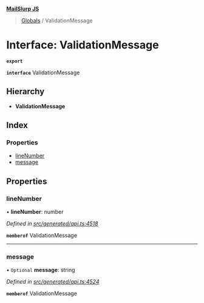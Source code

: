 **[MailSlurp JS](../README.md)**

> [Globals](../README.md) / ValidationMessage

# Interface: ValidationMessage

**`export`** 

**`interface`** ValidationMessage

## Hierarchy

* **ValidationMessage**

## Index

### Properties

* [lineNumber](validationmessage.md#linenumber)
* [message](validationmessage.md#message)

## Properties

### lineNumber

•  **lineNumber**: number

*Defined in [src/generated/api.ts:4518](https://github.com/mailslurp/mailslurp-client/blob/a36d929/src/generated/api.ts#L4518)*

**`memberof`** ValidationMessage

___

### message

• `Optional` **message**: string

*Defined in [src/generated/api.ts:4524](https://github.com/mailslurp/mailslurp-client/blob/a36d929/src/generated/api.ts#L4524)*

**`memberof`** ValidationMessage
